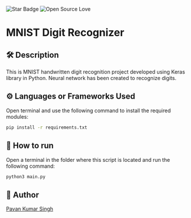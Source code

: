 <!--Please do not remove this part-->
![Star Badge](https://img.shields.io/static/v1?label=%F0%9F%8C%9F&message=If%20Useful&style=style=flat&color=BC4E99)
![Open Source Love](https://badges.frapsoft.com/os/v1/open-source.svg?v=103)

# MNIST Digit Recognizer

## 🛠️ Description
<!--Remove the below lines and add yours -->
This is MNIST handwritten digit recognition project developed using Keras library in Python.
Neural network has been created to recognize digits.

## ⚙️ Languages or Frameworks Used
<!--Remove the below lines and add yours -->
Open terminal and use the following command to install the required modules:

```sh 
pip install -r requirements.txt
```

## 🌟 How to run
<!--Remove the below lines and add yours -->
Open a terminal in the folder where this script is located and run the following command:

```sh
python3 main.py
```

## 🤖 Author
<!--Remove the below lines and add yours -->
[Pavan Kumar Singh](https://github.com/pksX01)

